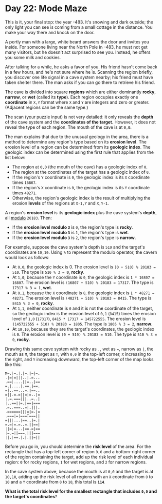 # Day 22: Mode Maze
This is it, your final stop: the year -483. It's snowing and dark outside; the only light you can see is coming from a 
small cottage in the distance. You make your way there and knock on the door.

A portly man with a large, white beard answers the door and invites you inside. For someone living near the North Pole 
in -483, he must not get many visitors, but he doesn't act surprised to see you. Instead, he offers you some milk and 
cookies.

After talking for a while, he asks a favor of you. His friend hasn't come back in a few hours, and he's not sure where 
he is. Scanning the region briefly, you discover one life signal in a cave system nearby; his friend must have taken 
shelter there. The man asks if you can go there to retrieve his friend.

The cave is divided into square **regions** which are either dominantly **rocky**, **narrow**, or **wet** (called its 
**type**). Each region occupies exactly one **coordinate** in `X,Y` format where `X` and `Y` are integers and zero or 
greater. (Adjacent regions can be the same type.)

The scan (your puzzle input) is not very detailed: it only reveals the **depth** of the cave system and the **coordinates 
of the target**. However, it does not reveal the type of each region. The mouth of the cave is at `0,0`.

The man explains that due to the unusual geology in the area, there is a method to determine any region's type based on 
its **erosion level**. The erosion level of a region can be determined from its **geologic index**. The geologic index 
can be determined using the first rule that applies from the list below:
* The region at `0,0` (the mouth of the cave) has a geologic index of `0`.
* The region at the coordinates of the target has a geologic index of `0`.
* If the region's `Y` coordinate is `0`, the geologic index is its `X` coordinate times `16807`.
* If the region's `X` coordinate is `0`, the geologic index is its `Y` coordinate times `48271`.
* Otherwise, the region's geologic index is the result of multiplying the erosion **levels** of the regions at `X-1,Y` 
and `X,Y-1`.

A region's **erosion level** is its **geologic index** plus the cave system's **depth**, all 
[modulo](https://en.wikipedia.org/wiki/Modulo_operation) `20183`. Then:
* If the **erosion level modulo `3`** is `0`, the region's type is **rocky**.
* If the **erosion level modulo `3`** is `1`, the region's type is **wet**.
* If the **erosion level modulo `3`** is `2`, the region's type is **narrow**.

For example, suppose the cave system's depth is `510` and the target's coordinates are `10,10`. Using `%` to represent 
the modulo operator, the cavern would look as follows:
* At `0,0`, the geologic index is 0. The erosion level is `(0 + 510) % 20183 = 510`. The type is `510 % 3 = 0`, **rocky**.
* At `1,0`, because the `Y` coordinate is `0`, the geologic index is `1 * 16807 = 16807`. The erosion level is 
`(16807 + 510) % 20183 = 17317`. The type is `17317 % 3 = 1`, **wet**.
* At `0,1`, because the `X` coordinate is `0`, the geologic index is `1 * 48271 = 48271`. The erosion level is 
`(48271 + 510) % 20183 = 8415`. The type is `8415 % 3 = 0`, **rocky**.
* At `1,1`, neither coordinate is `0` and it is not the coordinate of the target, so the geologic index is the erosion 
level of `0,1` (`8415`) times the erosion level of `1,0` (`17317`), `8415 * 17317 = 145722555`. The erosion level is 
`(145722555 + 510) % 20183 = 1805`. The type is `1805 % 3 = 2`, **narrow**.
* At `10,10`, because they are the target's coordinates, the geologic index is `0`. The erosion level is 
`(0 + 510) % 20183 = 510`. The type is `510 % 3 = 0`, **rocky**.

Drawing this same cave system with rocky as `.`, wet as `=`, narrow as `|`, the mouth as `M`, the target as `T`, with 
`0,0` in the top-left corner, `X` increasing to the right, and `Y` increasing downward, the top-left corner of the map 
looks like this:
```
M=.|=.|.|=.|=|=.
.|=|=|||..|.=...
.==|....||=..|==
=.|....|.==.|==.
=|..==...=.|==..
=||.=.=||=|=..|=
|.=.===|||..=..|
|..==||=.|==|===
.=..===..=|.|||.
.======|||=|=.|=
.===|=|===T===||
=|||...|==..|=.|
=.=|=.=..=.||==|
||=|=...|==.=|==
|=.=||===.|||===
||.|==.|.|.||=||
```
Before you go in, you should determine the **risk level** of the area. For the rectangle that has a top-left corner of 
region `0,0` and a bottom-right corner of the region containing the target, add up the risk level of each individual 
region: `0` for rocky regions, `1` for wet regions, and `2` for narrow regions.

In the cave system above, because the mouth is at `0,0` and the target is at `10,10`, adding up the risk level of all 
regions with an `X` coordinate from `0` to `10` and a `Y` coordinate from `0` to `10`, this total is **`114`**.

**What is the total risk level for the smallest rectangle that includes `0,0` and the target's coordinates**?
